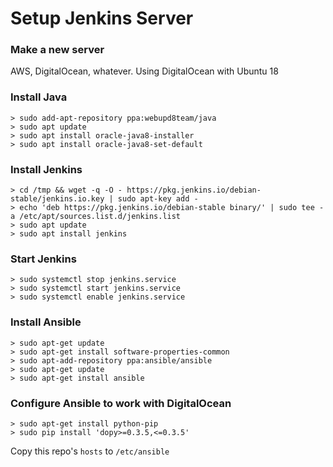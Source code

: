 # Setup Jenkins Server

### Make a new server

AWS, DigitalOcean, whatever. Using DigitalOcean with Ubuntu 18

### Install Java
```
> sudo add-apt-repository ppa:webupd8team/java
> sudo apt update
> sudo apt install oracle-java8-installer
> sudo apt install oracle-java8-set-default
```

### Install Jenkins
```
> cd /tmp && wget -q -O - https://pkg.jenkins.io/debian-stable/jenkins.io.key | sudo apt-key add -
> echo 'deb https://pkg.jenkins.io/debian-stable binary/' | sudo tee -a /etc/apt/sources.list.d/jenkins.list
> sudo apt update
> sudo apt install jenkins
```

### Start Jenkins
```
> sudo systemctl stop jenkins.service
> sudo systemctl start jenkins.service
> sudo systemctl enable jenkins.service
```

### Install Ansible
```
> sudo apt-get update
> sudo apt-get install software-properties-common
> sudo apt-add-repository ppa:ansible/ansible
> sudo apt-get update
> sudo apt-get install ansible
```

### Configure Ansible to work with DigitalOcean
```
> sudo apt-get install python-pip
> sudo pip install 'dopy>=0.3.5,<=0.3.5'
```
Copy this repo's `hosts` to `/etc/ansible`
